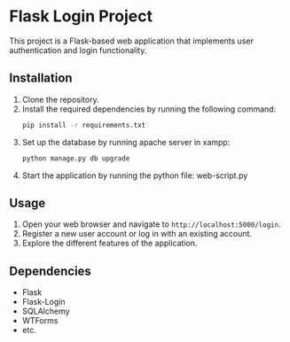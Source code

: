 
# Flask Login Project

This project is a Flask-based web application that implements user authentication and login functionality.

## Installation

1. Clone the repository.
2. Install the required dependencies by running the following command:
   ```bash
   pip install -r requirements.txt
   ```
3. Set up the database by running apache server in xampp:
   ```bash
   python manage.py db upgrade
   ```
4. Start the application by running the python file: web-script.py


## Usage

1. Open your web browser and navigate to `http://localhost:5000/login`.
2. Register a new user account or log in with an existing account.
3. Explore the different features of the application.

## Dependencies

- Flask
- Flask-Login
- SQLAlchemy
- WTForms
- etc.


